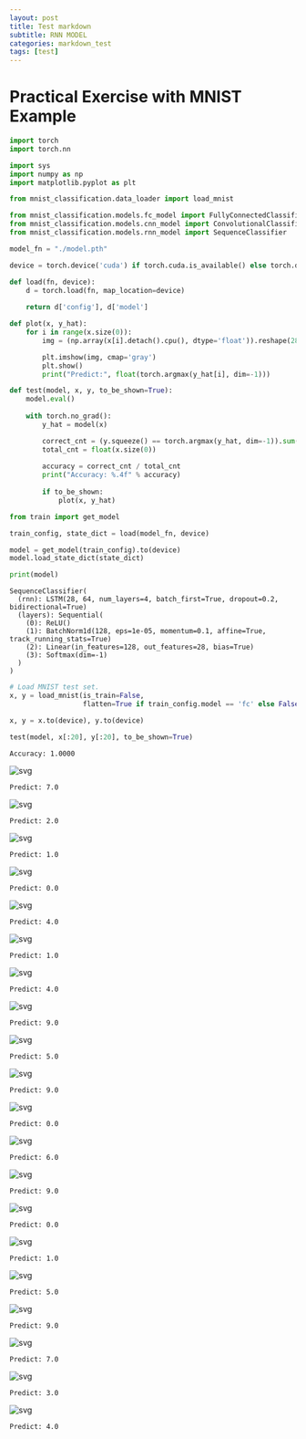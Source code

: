 ```yaml
---
layout: post
title: Test markdown
subtitle: RNN MODEL
categories: markdown_test
tags: [test]
---
```


# Practical Exercise with MNIST Example


```python
import torch
import torch.nn
```


```python
import sys
import numpy as np
import matplotlib.pyplot as plt

from mnist_classification.data_loader import load_mnist

from mnist_classification.models.fc_model import FullyConnectedClassifier
from mnist_classification.models.cnn_model import ConvolutionalClassifier
from mnist_classification.models.rnn_model import SequenceClassifier
```


```python
model_fn = "./model.pth"
```


```python
device = torch.device('cuda') if torch.cuda.is_available() else torch.device('cpu')
```


```python
def load(fn, device):
    d = torch.load(fn, map_location=device)
    
    return d['config'], d['model']
```


```python
def plot(x, y_hat):
    for i in range(x.size(0)):
        img = (np.array(x[i].detach().cpu(), dtype='float')).reshape(28,28)

        plt.imshow(img, cmap='gray')
        plt.show()
        print("Predict:", float(torch.argmax(y_hat[i], dim=-1)))
```


```python
def test(model, x, y, to_be_shown=True):
    model.eval()
    
    with torch.no_grad():
        y_hat = model(x)

        correct_cnt = (y.squeeze() == torch.argmax(y_hat, dim=-1)).sum()
        total_cnt = float(x.size(0))
        
        accuracy = correct_cnt / total_cnt
        print("Accuracy: %.4f" % accuracy)
        
        if to_be_shown:
            plot(x, y_hat)
```


```python
from train import get_model

train_config, state_dict = load(model_fn, device)

model = get_model(train_config).to(device)
model.load_state_dict(state_dict)

print(model)
```

    SequenceClassifier(
      (rnn): LSTM(28, 64, num_layers=4, batch_first=True, dropout=0.2, bidirectional=True)
      (layers): Sequential(
        (0): ReLU()
        (1): BatchNorm1d(128, eps=1e-05, momentum=0.1, affine=True, track_running_stats=True)
        (2): Linear(in_features=128, out_features=28, bias=True)
        (3): Softmax(dim=-1)
      )
    )
    


```python
# Load MNIST test set.
x, y = load_mnist(is_train=False,
                  flatten=True if train_config.model == 'fc' else False)

x, y = x.to(device), y.to(device)

test(model, x[:20], y[:20], to_be_shown=True)
```

    Accuracy: 1.0000
    


    
![svg](output_9_1.svg)
    


    Predict: 7.0
    


    
![svg](output_9_3.svg)
    


    Predict: 2.0
    


    
![svg](output_9_5.svg)
    


    Predict: 1.0
    


    
![svg](output_9_7.svg)
    


    Predict: 0.0
    


    
![svg](output_9_9.svg)
    


    Predict: 4.0
    


    
![svg](output_9_11.svg)
    


    Predict: 1.0
    


    
![svg](output_9_13.svg)
    


    Predict: 4.0
    


    
![svg](output_9_15.svg)
    


    Predict: 9.0
    


    
![svg](output_9_17.svg)
    


    Predict: 5.0
    


    
![svg](output_9_19.svg)
    


    Predict: 9.0
    


    
![svg](output_9_21.svg)
    


    Predict: 0.0
    


    
![svg](output_9_23.svg)
    


    Predict: 6.0
    


    
![svg](output_9_25.svg)
    


    Predict: 9.0
    


    
![svg](output_9_27.svg)
    


    Predict: 0.0
    


    
![svg](output_9_29.svg)
    


    Predict: 1.0
    


    
![svg](output_9_31.svg)
    


    Predict: 5.0
    


    
![svg](output_9_33.svg)
    


    Predict: 9.0
    


    
![svg](output_9_35.svg)
    


    Predict: 7.0
    


    
![svg](output_9_37.svg)
    


    Predict: 3.0
    


    
![svg](output_9_39.svg)
    


    Predict: 4.0
    


```python

```

